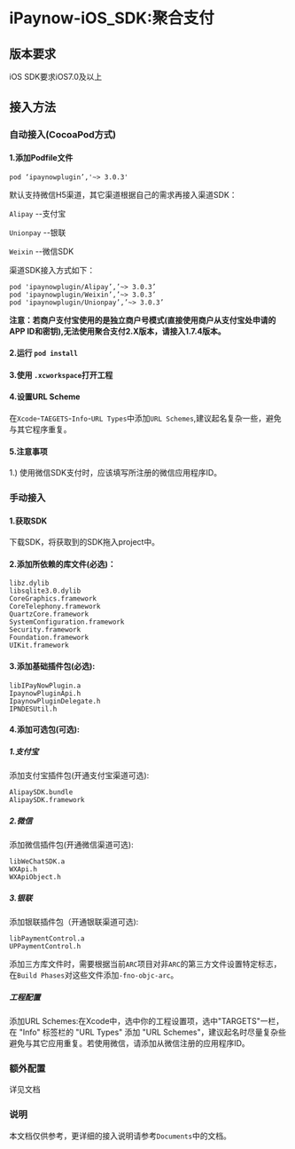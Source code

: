 # iPaynow-iOS\_SDK:聚合支付
## 版本要求
iOS SDK要求iOS7.0及以上
## 接入方法
### 自动接入(CocoaPod方式)
#### 1.添加Podfile文件
```
pod ‘ipaynowplugin’,'~> 3.0.3'
```
默认支持微信H5渠道，其它渠道根据自己的需求再接入渠道SDK：

`Alipay`           --支付宝

`Unionpay`         --银联

`Weixin`           --微信SDK

渠道SDK接入方式如下：

```
pod 'ipaynowplugin/Alipay’,’~> 3.0.3’
pod 'ipaynowplugin/Weixin’,’~> 3.0.3’
pod 'ipaynowplugin/Unionpay’,’~> 3.0.3’
```

**注意：若商户支付宝使用的是独立商户号模式(直接使用商户从支付宝处申请的APP
ID和密钥),无法使用聚合支付2.X版本，请接入1.7.4版本。**

#### 2.运行 `pod install`
#### 3.使用 `.xcworkspace`打开工程
#### 4.设置URL Scheme
在`Xcode`-`TAEGETS`-`Info`-`URL Types`中添加`URL Schemes`,建议起名复杂一些，避免与其它程序重复。
#### 5.注意事项
1.) 使用微信SDK支付时，应该填写所注册的微信应用程序ID。



### 手动接入
#### 1.获取SDK 
下载SDK，将获取到的SDK拖入project中。
#### 2.添加所依赖的库文件(必选)：
```
libz.dylib
libsqlite3.0.dylib
CoreGraphics.framework
CoreTelephony.framework
QuartzCore.framework
SystemConfiguration.framework
Security.framework
Foundation.framework
UIKit.framework
```
#### 3.添加基础插件包(必选):
```
libIPayNowPlugin.a
IpaynowPluginApi.h
IpaynowPluginDelegate.h
IPNDESUtil.h

```
#### 4.添加可选包(可选):
##### 1.支付宝

添加支付宝插件包(开通支付宝渠道可选):

```
AlipaySDK.bundle
AlipaySDK.framework
```
##### 2.微信

添加微信插件包(开通微信渠道可选):

```
libWeChatSDK.a
WXApi.h
WXApiObject.h
```
##### 3.银联

添加银联插件包（开通银联渠道可选):

```
libPaymentControl.a
UPPaymentControl.h
```


添加三方库文件时，需要根据当前`ARC`项目对非`ARC`的第三方文件设置特定标志，在`Build Phases`对这些文件添加`-fno-objc-arc`。


##### 工程配置
添加URL Schemes:在Xcode中，选中你的工程设置项，选中"TARGETS"一栏，在 "Info" 标签栏的 "URL Types" 添加 "URL Schemes"，建议起名时尽量复杂些避免与其它应用重复。若使用微信，请添加从微信注册的应用程序ID。

### 额外配置
详见文档

### 说明
本文档仅供参考，更详细的接入说明请参考`Documents`中的文档。




























